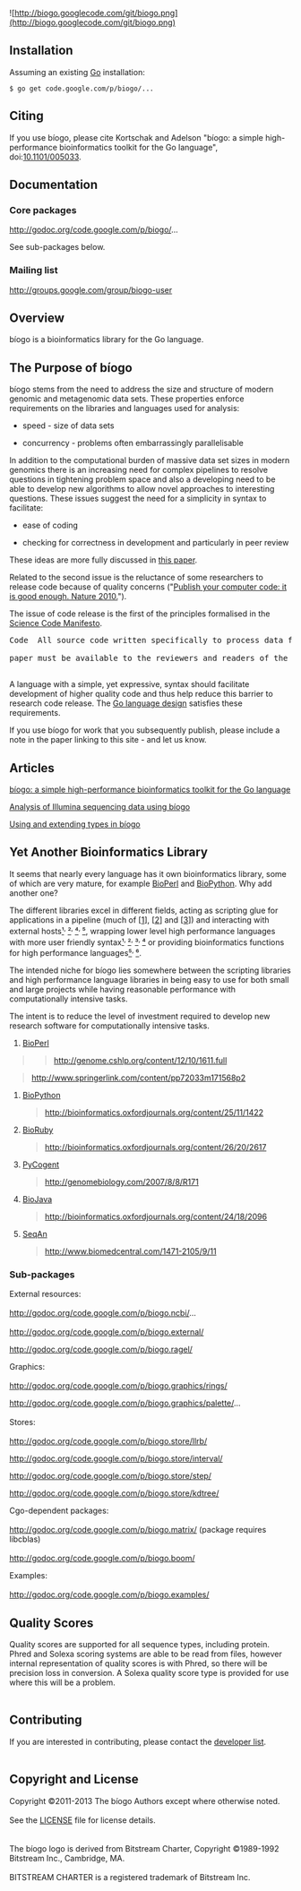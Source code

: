 ![http://biogo.googlecode.com/git/biogo.png](http://biogo.googlecode.com/git/biogo.png)

## Installation ##

Assuming an existing [Go](http://golang.org) installation:

`$ go get code.google.com/p/biogo/...`

## Citing ##

If you use bíogo, please cite Kortschak and Adelson "bíogo: a simple high-performance bioinformatics toolkit for the Go language", doi:[10.1101/005033](http://biorxiv.org/content/early/2014/05/12/005033).

## Documentation ##

### Core packages ###

http://godoc.org/code.google.com/p/biogo/...

See sub-packages below.

### Mailing list ###

http://groups.google.com/group/biogo-user

## Overview ##

bíogo is a bioinformatics library for the Go language.

## The Purpose of bíogo ##

bíogo stems from the need to address the size and structure of modern genomic and metagenomic data sets. These properties enforce requirements on the libraries and languages used for analysis:

  * speed - size of data sets

  * concurrency - problems often embarrassingly parallelisable

In addition to the computational burden of massive data set sizes in modern genomics there is an increasing need for complex pipelines to resolve questions in tightening problem space and also a developing need to be able to develop new algorithms to allow novel approaches to interesting questions. These issues suggest the need for a simplicity in syntax to facilitate:

  * ease of coding

  * checking for correctness in development and particularly in peer review

These ideas are more fully discussed in [this paper](http://arxiv.org/abs/1210.0530).

Related to the second issue is the reluctance of some researchers to release code because of quality concerns ("[Publish your computer code: it is good enough. Nature 2010.](http://www.nature.com/news/2010/101013/full/467753a.html)").

The issue of code release is the first of the principles formalised in the [Science Code Manifesto](http://sciencecodemanifesto.org/).

<pre>
Code  All source code written specifically to process data for a published<br>
paper must be available to the reviewers and readers of the paper.<br>
</pre>

A language with a simple, yet expressive, syntax should facilitate development of higher quality code and thus help reduce this barrier to research code release. The [Go language design](http://talks.golang.org/2012/splash.article) satisfies these requirements.

If you use bíogo for work that you subsequently publish, please include a note in the paper linking to this site - and let us know.

## Articles ##

[bíogo: a simple high-performance bioinformatics toolkit for the Go language](http://biorxiv.org/content/early/2014/05/12/005033)

[Analysis of Illumina sequencing data using bíogo](http://talks.godoc.org/code.google.com/p/biogo.talks/illumination/illumina.article)

[Using and extending types in bíogo](http://talks.godoc.org/code.google.com/p/biogo.talks/types/types.article)

## Yet Another Bioinformatics Library ##

It seems that nearly every language has it own bioinformatics library, some of which are very mature, for example [BioPerl](http://bioperl.org) and [BioPython](http://biopython.org). Why add another one?

The different libraries excel in different fields, acting as scripting glue for applications in a pipeline (much of [[1](http://bioperl.org/)], [[2](http://biopython.org/)] and [[3](http://bioruby.org/)]) and interacting with external hosts[¹](http://bioperl.org/)<sup>, </sup>[²](http://biopython.org/)<sup>, </sup>[⁴](http://pycogent.sourceforge.net/)<sup>, </sup>[⁵](http://biojava.org/), wrapping lower level high performance languages with more user friendly syntax[¹](http://bioperl.org/)<sup>, </sup>[²](http://biopython.org/)<sup>, </sup>[³](http://bioruby.org/)<sup>, </sup>[⁴](http://pycogent.sourceforge.net/) or providing bioinformatics functions for high performance languages[⁵](http://biojava.org/)<sup>, </sup>[⁶](http://www.seqan.de/).

The intended niche for bíogo lies somewhere between the scripting libraries and high performance language libraries in being easy to use for both small and large projects while having reasonable performance with computationally intensive tasks.

The intent is to reduce the level of investment required to develop new research software for computationally intensive tasks.

  1. [BioPerl](http://bioperl.org/)
> > http://genome.cshlp.org/content/12/10/1611.full<br>
<blockquote><a href='http://www.springerlink.com/content/pp72033m171568p2'>http://www.springerlink.com/content/pp72033m171568p2</a>
</blockquote><ol><li><a href='http://biopython.org/'>BioPython</a>
<blockquote><a href='http://bioinformatics.oxfordjournals.org/content/25/11/1422'>http://bioinformatics.oxfordjournals.org/content/25/11/1422</a>
</blockquote></li><li><a href='http://bioruby.org/'>BioRuby</a>
<blockquote><a href='http://bioinformatics.oxfordjournals.org/content/26/20/2617'>http://bioinformatics.oxfordjournals.org/content/26/20/2617</a>
</blockquote></li><li><a href='http://pycogent.sourceforge.net/'>PyCogent</a>
<blockquote><a href='http://genomebiology.com/2007/8/8/R171'>http://genomebiology.com/2007/8/8/R171</a>
</blockquote></li><li><a href='http://biojava.org/'>BioJava</a>
<blockquote><a href='http://bioinformatics.oxfordjournals.org/content/24/18/2096'>http://bioinformatics.oxfordjournals.org/content/24/18/2096</a>
</blockquote></li><li><a href='http://www.seqan.de/'>SeqAn</a>
<blockquote><a href='http://www.biomedcentral.com/1471-2105/9/11'>http://www.biomedcentral.com/1471-2105/9/11</a></blockquote></li></ol>

<h3>Sub-packages</h3>

External resources:<br>
<br>
<a href='http://godoc.org/code.google.com/p/biogo.ncbi/'>http://godoc.org/code.google.com/p/biogo.ncbi/</a>...<br>
<br>
<a href='http://godoc.org/code.google.com/p/biogo.external/'>http://godoc.org/code.google.com/p/biogo.external/</a>

<a href='http://godoc.org/code.google.com/p/biogo.ragel/'>http://godoc.org/code.google.com/p/biogo.ragel/</a>

Graphics:<br>
<br>
<a href='http://godoc.org/code.google.com/p/biogo.graphics/rings/'>http://godoc.org/code.google.com/p/biogo.graphics/rings/</a>

<a href='http://godoc.org/code.google.com/p/biogo.graphics/palette/'>http://godoc.org/code.google.com/p/biogo.graphics/palette/</a>...<br>
<br>
Stores:<br>
<br>
<a href='http://godoc.org/code.google.com/p/biogo.store/llrb/'>http://godoc.org/code.google.com/p/biogo.store/llrb/</a>

<a href='http://godoc.org/code.google.com/p/biogo.store/interval/'>http://godoc.org/code.google.com/p/biogo.store/interval/</a>

<a href='http://godoc.org/code.google.com/p/biogo.store/step/'>http://godoc.org/code.google.com/p/biogo.store/step/</a>

<a href='http://godoc.org/code.google.com/p/biogo.store/kdtree/'>http://godoc.org/code.google.com/p/biogo.store/kdtree/</a>

Cgo-dependent packages:<br>
<br>
<a href='http://godoc.org/code.google.com/p/biogo.matrix/'>http://godoc.org/code.google.com/p/biogo.matrix/</a> (package requires libcblas)<br>
<br>
<a href='http://godoc.org/code.google.com/p/biogo.boom/'>http://godoc.org/code.google.com/p/biogo.boom/</a>

Examples:<br>
<br>
<a href='http://godoc.org/code.google.com/p/biogo.examples/'>http://godoc.org/code.google.com/p/biogo.examples/</a>

<h2>Quality Scores</h2>

Quality scores are supported for all sequence types, including protein. Phred and Solexa scoring systems are able to be read from files, however internal representation of quality scores is with Phred, so there will be precision loss in conversion. A Solexa quality score type is provided for use where this will be a problem.<br>
<br>
<h2>Contributing</h2>

If you are interested in contributing, please contact the <a href='http://groups.google.com/group/biogo-dev'>developer list</a>.<br>
<br>
<h2>Copyright and License</h2>

Copyright ©2011-2013 The bíogo Authors except where otherwise noted.<br>
<br>
See the <a href='http://code.google.com/p/biogo/source/browse/LICENSE'>LICENSE</a> file for license details.<br>
<br>
<br>
The bíogo logo is derived from Bitstream Charter, Copyright ©1989-1992 Bitstream Inc., Cambridge, MA.<br>
<br>
BITSTREAM CHARTER is a registered trademark of Bitstream Inc.
